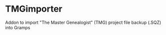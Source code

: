 # TMGimporter
Addon to import "The Master Genealogist" (TMG) project file backup (.SQZ) into Gramps

